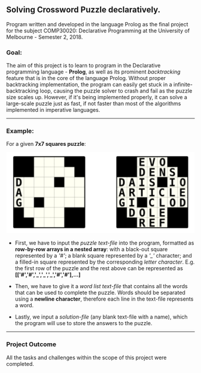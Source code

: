 ## Solving Crossword Puzzle declaratively.
Program written and developed in the language Prolog as the final project for the subject COMP30020: Declarative Programming at the University of Melbourne - Semester 2, 2018. 

### Goal:

The aim of this project is to learn to program in the Declarative programming language - **Prolog**, as well as its prominent _backtracking_ feature that is in the core of the language Prolog. Without proper backtracking implementation, the program can easily get stuck in a infinite-backtracking loop, causing the puzzle solver to crash and fail as the puzzle size scales up. However, if it's being implemented properly, it can solve a large-scale puzzle just as fast, if not faster than most of the algorithms implemented in imperative languages. 

---

### Example:

For a given **7x7 squares puzzle**:

![puzzle](https://github.com/nickangmc/crossword-puzzle-solver/blob/master/readme-images/puzzle.png)

- First, we have to input the _puzzle text-file_ into the program, formatted as **row-by-row arrays in a nested array**: with a black-out square represented by a _'#'_; a blank square represented by a _'\_'_ character; and a filled-in square represented by the corresponding _letter character_. E.g. the first row of the puzzle and the rest above can be represented as **[['#','#','\_','\_','\_','#','#'],...]**

- Then, we have to give it a _word list text-file_ that contains all the words that can be used to complete the puzzle. Words should be separated using a **newline character**, therefore each line in the text-file represents a word.

- Lastly, we input a _solution-file_ (any blank text-file with a name), which the program will use to store the answers to the puzzle. 

---

### Project Outcome
All the tasks and challenges within the scope of this project were completed.

